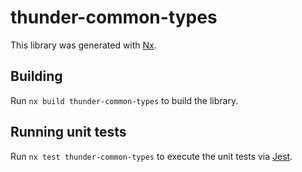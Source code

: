 # thunder-common-types

This library was generated with [Nx](https://nx.dev).

## Building

Run `nx build thunder-common-types` to build the library.

## Running unit tests

Run `nx test thunder-common-types` to execute the unit tests via [Jest](https://jestjs.io).
